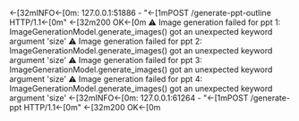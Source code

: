 ←[32mINFO←[0m:     127.0.0.1:51886 - "←[1mPOST /generate-ppt-outline HTTP/1.1←[0m" ←[32m200 OK←[0m
⚠️ Image generation failed for ppt 1: ImageGenerationModel.generate_images() got an unexpected keyword argument 'size'
⚠️ Image generation failed for ppt 2: ImageGenerationModel.generate_images() got an unexpected keyword argument 'size'
⚠️ Image generation failed for ppt 3: ImageGenerationModel.generate_images() got an unexpected keyword argument 'size'
⚠️ Image generation failed for ppt 4: ImageGenerationModel.generate_images() got an unexpected keyword argument 'size'
←[32mINFO←[0m:     127.0.0.1:61264 - "←[1mPOST /generate-ppt HTTP/1.1←[0m" ←[32m200 OK←[0m
